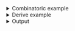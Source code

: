 <details><summary>Combinatoric example</summary>

```no_run
#[derive(Debug, Clone)]
pub struct Options {
    verbose: bool,
    name: String,
    output: Option<String>,
}

pub fn options() -> OptionParser<Options> {
    let verbose = short('v')
        .long("verbose")
        .help(
            "\
Output detailed help information, you can specify it multiple times

 when used once it outputs basic diagnostic info,
 when used twice or three times - it includes extra debugging.",
            // ^ note extra spaces before "when" that preserve the linebreaks
        )
        .switch();
    let name = long("name")
        .help("Use this as a task name")
        .argument("NAME");

    let output = positional("OUTPUT")
        .help("Save output to a file")
        .optional();

    construct!(Options {
        verbose,
        name,
        output
    })
    .to_options()
}
```

</details>
<details><summary>Derive example</summary>

```no_run
#[derive(Debug, Clone, Bpaf)]
#[bpaf(options)]
pub struct Options {
    #[bpaf(short, long)]
    /// Output detailed help information, you can specify it multiple times
    ///
    ///  when used once it outputs basic diagnostic info,
    ///  when used twice or three times - it includes extra debugging.
    //  ^ note extra spaces before when that preserve the linebreaks
    verbose: bool,

    #[bpaf(argument("NAME"))]
    /// Use this as a task name
    name: String,

    #[bpaf(positional("OUTPUT"))]
    /// Save output to a file
    output: Option<String>,
}
```

</details>
<details><summary>Output</summary>

When `--help` used once it renders shoter version of the help information


<div class='bpaf-doc'>
$ app --help<br>
<b>Usage</b>: <tt><b>app</b></tt> [<tt><b>-v</b></tt>] <tt><b>--name</b></tt>=<tt><i>NAME</i></tt> [<tt><i>OUTPUT</i></tt>]<div>
<b>Available positional items:</b></div><dl><dt><tt><i>OUTPUT</i></tt></dt>
<dd>Save output to a file</dd>
</dl>
<div>
<b>Available options:</b></div><dl><dt><tt><b>-v</b></tt>, <tt><b>--verbose</b></tt></dt>
<dd>Output detailed help information, you can specify it multiple times</dd>
<dt><tt><b>    --name</b></tt>=<tt><i>NAME</i></tt></dt>
<dd>Use this as a task name</dd>
<dt><tt><b>-h</b></tt>, <tt><b>--help</b></tt></dt>
<dd>Prints help information</dd>
</dl>

<style>
div.bpaf-doc {
    padding: 14px;
    background-color:var(--code-block-background-color);
    font-family: mono;
    margin-bottom: 0.75em;
}
div.bpaf-doc dt { margin-left: 1em; }
div.bpaf-doc dd { margin-left: 3em; }
div.bpaf-doc dl { margin-top: 0; padding-left: 1em; }
div.bpaf-doc  { padding-left: 1em; }
</style>
</div>


When used twice - it renders full version. Documentation generator uses full
version as well


<div class='bpaf-doc'>
$ app --help --help<br>
<b>Usage</b>: <tt><b>app</b></tt> [<tt><b>-v</b></tt>] <tt><b>--name</b></tt>=<tt><i>NAME</i></tt> [<tt><i>OUTPUT</i></tt>]<div>
<b>Available positional items:</b></div><dl><dt><tt><i>OUTPUT</i></tt></dt>
<dd>Save output to a file</dd>
</dl>
<div>
<b>Available options:</b></div><dl><dt><tt><b>-v</b></tt>, <tt><b>--verbose</b></tt></dt>
<dd>Output detailed help information, you can specify it multiple times<br>
 when used once it outputs basic diagnostic info,<br>
when used twice or three times - it includes extra debugging.</dd>
<dt><tt><b>    --name</b></tt>=<tt><i>NAME</i></tt></dt>
<dd>Use this as a task name</dd>
<dt><tt><b>-h</b></tt>, <tt><b>--help</b></tt></dt>
<dd>Prints help information</dd>
</dl>

<style>
div.bpaf-doc {
    padding: 14px;
    background-color:var(--code-block-background-color);
    font-family: mono;
    margin-bottom: 0.75em;
}
div.bpaf-doc dt { margin-left: 1em; }
div.bpaf-doc dd { margin-left: 3em; }
div.bpaf-doc dl { margin-top: 0; padding-left: 1em; }
div.bpaf-doc  { padding-left: 1em; }
</style>
</div>


Presence or absense of a help message should not affect the parser's output


<div class='bpaf-doc'>
$ app --name Bob output.txt<br>
Options { verbose: false, name: "Bob", output: Some("output.txt") }
</div>

</details>